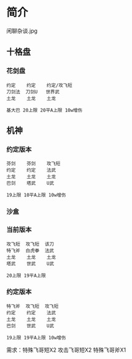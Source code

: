 # 简介

闲聊杂谈.jpg

## 十格盘

### 花剑盘
```
约定    约定    约定/攻飞短
刀剑法  刀剑U   世界武
土龙    土龙    土龙

基大巴 20上限 20平A上限 10w增伤
```

## 机神
### 约定版本
```
芬剑    芬剑    攻飞短 
约定    约定    法武
土龙    土龙    土龙
巴剑    塔武    U武

19上限 10平A上限 10w增伤
```

### 沙盒
### 当前版本
```
攻飞短  攻飞短  该刀 
特飞斧  白虎拳  法武 
土龙    土龙    土龙
塔武    世武    U武

20上限 19平A上限
```

### 约定版本
```
特飞斧  攻飞短  攻飞短 
约定    约定    法武
土龙    土龙    土龙
巴剑    世武    U武

19上限 19平A上限 10w增伤
```

需求：特殊飞哥短X2 攻击飞哥短X2 特殊飞哥斧X1